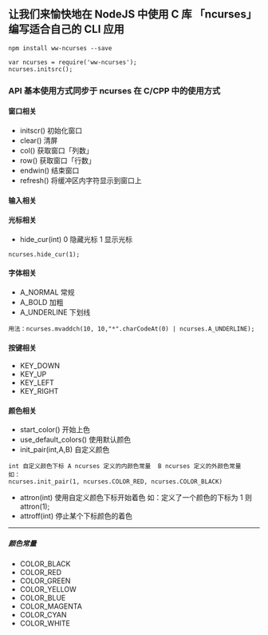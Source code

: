## 让我们来愉快地在 NodeJS 中使用 C 库  「ncurses」 编写适合自己的 CLI 应用 
```
npm install ww-ncurses --save
```
```
var ncurses = require('ww-ncurses');
ncurses.initsrc();
```
### API 基本使用方式同步于 ncurses 在 C/CPP 中的使用方式

#### 窗口相关
- initscr()             初始化窗口
- clear()               清屏
- col()                 获取窗口「列数」
- row()                 获取窗口「行数」
- endwin()              结束窗口
- refresh()             将缓冲区内字符显示到窗口上
#### 输入相关

#### 光标相关
- hide_cur(int)         0 隐藏光标 1 显示光标
```
ncurses.hide_cur(1);
```
#### 字体相关
- A_NORMAL              常规
- A_BOLD                加粗
- A_UNDERLINE           下划线
```
用法：ncurses.mvaddch(10, 10,"*".charCodeAt(0) | ncurses.A_UNDERLINE);
```
#### 按键相关
- KEY_DOWN
- KEY_UP
- KEY_LEFT
- KEY_RIGHT
#### 颜色相关
- start_color()         开始上色
- use_default_colors()  使用默认颜色
- init_pair(int,A,B)    自定义颜色    
```
int 自定义颜色下标 A ncurses 定义的内颜色常量  B ncurses 定义的外颜色常量   如：
ncurses.init_pair(1, ncurses.COLOR_RED, ncurses.COLOR_BLACK)
```
- attron(int)           使用自定义颜色下标开始着色 如：定义了一个颜色的下标为 1 则 attron(1);
- attroff(int)          停止某个下标颜色的着色

---
##### 颜色常量
- COLOR_BLACK
- COLOR_RED
- COLOR_GREEN
- COLOR_YELLOW
- COLOR_BLUE
- COLOR_MAGENTA
- COLOR_CYAN
- COLOR_WHITE